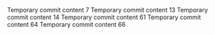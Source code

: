 Temporary commit content 7
Temporary commit content 13
Temporary commit content 14
Temporary commit content 61
Temporary commit content 64
Temporary commit content 66
